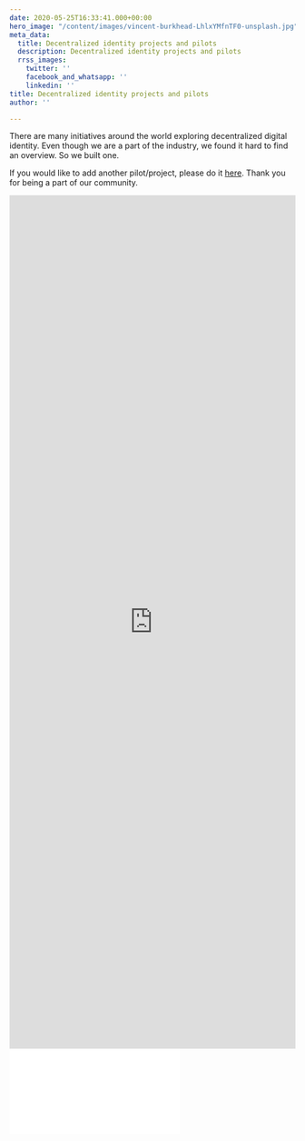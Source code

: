 ```yaml
---
date: 2020-05-25T16:33:41.000+00:00
hero_image: "/content/images/vincent-burkhead-LhlxYMfnTF0-unsplash.jpg"
meta_data:
  title: Decentralized identity projects and pilots
  description: Decentralized identity projects and pilots
  rrss_images:
    twitter: ''
    facebook_and_whatsapp: ''
    linkedin: ''
title: Decentralized identity projects and pilots
author: ''

---
```

There are many initiatives around the world exploring decentralized digital identity. Even though we are a part of the industry, we found it hard to find an overview. So we built one.

If you would like to add another pilot/project, please do it [here](https://preview.gataca.io/insights/submit-a-decentralized-identity-pilot-or-project "here"). Thank you for being a part of our community.

<section class="iframeContainer">
<iframe width="100%" height="1502" src="https://datastudio.google.com/embed/reporting/1_rmz0-tjHXEK_JmLi8W4iDK7Ea9cVYXV/page/Gb2JB" frameborder="0" style="border:0" allowfulls_reen></iframe>
</section>

<section class="iframeContainer_mobile">
<iframe width=“100%” height=“100%" src=“https://datastudio.google.com/embed/reporting/1cZGi3UrymZ5UnDasygDxTwF5yulZDXh8/page/Gb2JB” frameborder=“0" style=“border:0” allowfullscreen></iframe>
</section>
